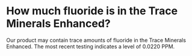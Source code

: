 # How much fluoride is in the Trace Minerals Enhanced?

Our product may contain trace amounts of fluoride in the Trace Minerals Enhanced. The most recent testing indicates a level of 0.0220 PPM.